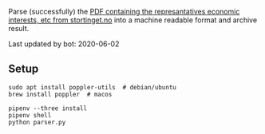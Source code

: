 Parse (successfully) the [PDF containing the represantatives economic interests, etc from stortinget.no](https://www.stortinget.no/no/Stortinget-og-demokratiet/Representantene/Okonomiske-interesser/) into a machine readable format and archive result.

Last updated by bot: 2020-06-02

## Setup
    sudo apt install poppler-utils  # debian/ubuntu
    brew install poppler  # macos

    pipenv --three install
    pipenv shell
    python parser.py

